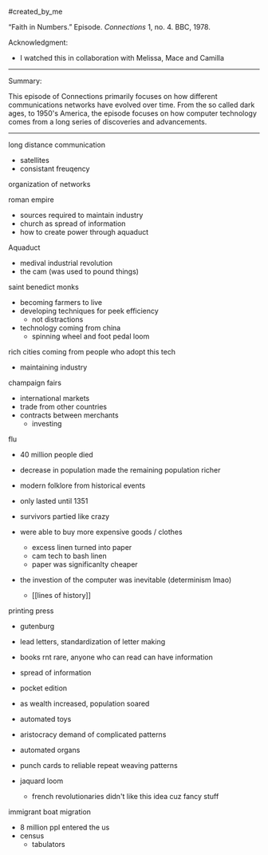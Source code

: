 #created_by_me 

“Faith in Numbers.” Episode. _Connections_ 1, no. 4. BBC, 1978.

Acknowledgment: 
- I watched this in collaboration with Melissa, Mace and Camilla 

---
Summary:

This episode of Connections primarily focuses on how different communications networks have evolved over time. From the so called dark ages, to 1950's America, the episode focuses on how computer technology comes from a long series of discoveries and advancements. 


---


long distance communication 
- satellites 
- consistant freuqency 

organization of networks 

roman empire
- sources required to maintain industry 
- church as spread of information 
- how to create power through aquaduct 

Aquaduct
- medival industrial revolution
- the cam (was used to pound things)

saint benedict monks 
- becoming farmers to live
- developing techniques for peek efficiency 
	- not distractions
- technology coming from china 
	- spinning wheel and foot pedal loom 

rich cities coming from people who adopt this tech 
- maintaining industry 

champaign fairs 
- international markets 
- trade from other countries 
- contracts between merchants 
	- investing 

flu 
- 40 million people died
- decrease in population made the remaining population richer
- modern folklore from historical events
- only lasted until 1351

- survivors partied like crazy 
- were able to buy more expensive goods / clothes 
	- excess linen turned into paper 
	- cam tech to bash linen
	- paper was significanlty cheaper 

- the investion of the computer was inevitable (determinism lmao)
	- [[lines of history]]

printing press
- gutenburg 
- lead letters, standardization of letter making 

- books rnt rare, anyone who can read can have information 
- spread of information 
- pocket edition 

- as wealth increased, population soared 
- automated toys 

- aristocracy demand of complicated patterns 
- automated organs 
- punch cards to reliable repeat weaving patterns 
- jaquard loom 
	- french revolutionaries didn't like this idea cuz fancy stuff 

immigrant boat migration 
- 8 million ppl entered the us 
- census 
	- tabulators 